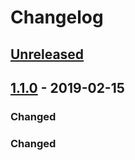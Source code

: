 # Changelog

## [Unreleased]

## [1.1.0] - 2019-02-15

### Changed
### Changed

[unreleased]: https://github.com/olivierlacan/keep-a-changelog/compare/v1.1.0...HEAD
[1.1.0]: https://github.com/olivierlacan/keep-a-changelog/compare/v1.0.0...v1.1.0
